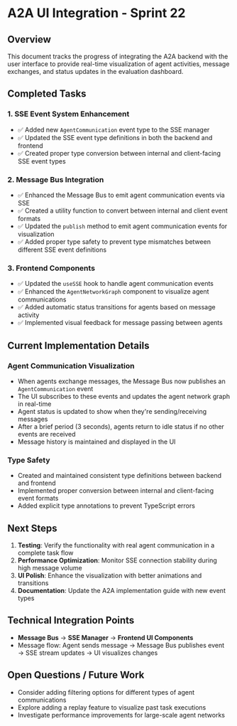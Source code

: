 # A2A UI Integration - Sprint 22

## Overview
This document tracks the progress of integrating the A2A backend with the user interface to provide real-time visualization of agent activities, message exchanges, and status updates in the evaluation dashboard.

## Completed Tasks

### 1. SSE Event System Enhancement
- ✅ Added new `AgentCommunication` event type to the SSE manager
- ✅ Updated the SSE event type definitions in both the backend and frontend
- ✅ Created proper type conversion between internal and client-facing SSE event types

### 2. Message Bus Integration
- ✅ Enhanced the Message Bus to emit agent communication events via SSE
- ✅ Created a utility function to convert between internal and client event formats
- ✅ Updated the `publish` method to emit agent communication events for visualization
- ✅ Added proper type safety to prevent type mismatches between different SSE event definitions

### 3. Frontend Components
- ✅ Updated the `useSSE` hook to handle agent communication events
- ✅ Enhanced the `AgentNetworkGraph` component to visualize agent communications
- ✅ Added automatic status transitions for agents based on message activity
- ✅ Implemented visual feedback for message passing between agents

## Current Implementation Details

### Agent Communication Visualization
- When agents exchange messages, the Message Bus now publishes an `AgentCommunication` event
- The UI subscribes to these events and updates the agent network graph in real-time
- Agent status is updated to show when they're sending/receiving messages
- After a brief period (3 seconds), agents return to idle status if no other events are received
- Message history is maintained and displayed in the UI

### Type Safety
- Created and maintained consistent type definitions between backend and frontend
- Implemented proper conversion between internal and client-facing event formats
- Added explicit type annotations to prevent TypeScript errors

## Next Steps

1. **Testing**: Verify the functionality with real agent communication in a complete task flow
2. **Performance Optimization**: Monitor SSE connection stability during high message volume
3. **UI Polish**: Enhance the visualization with better animations and transitions
4. **Documentation**: Update the A2A implementation guide with new event types

## Technical Integration Points

- **Message Bus** → **SSE Manager** → **Frontend UI Components**
- Message flow: Agent sends message → Message Bus publishes event → SSE stream updates → UI visualizes changes

## Open Questions / Future Work

- Consider adding filtering options for different types of agent communications
- Explore adding a replay feature to visualize past task executions
- Investigate performance improvements for large-scale agent networks
